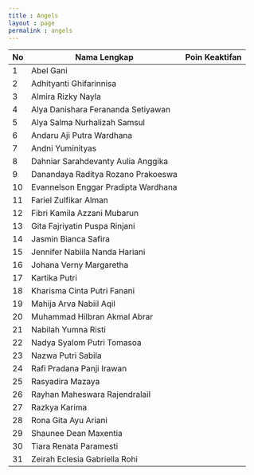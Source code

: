 ```yaml
---
title : Angels
layout : page
permalink : angels
---
```


| No	| Nama Lengkap			| Poin Keaktifan |
| ---  	| ----------- 	  		| -------------- |
| 1 	| Abel Gani	  		|  |
| 2	| Adhityanti Ghifarinnisa  	|  |
| 3	| Almira Rizky Nayla 		|  |
| 4	| Alya Danishara Ferananda Setiyawan 		|  |
| 5	| Alya Salma Nurhalizah Samsul 		|  |
| 6	| Andaru Aji Putra Wardhana 		|  |
| 7	| Andni Yuminityas 		|  |
| 8	| Dahniar Sarahdevanty Aulia Anggika 		|  |
| 9	| Danandaya Raditya Rozano Prakoeswa 		|  |
| 10	| Evannelson Enggar Pradipta Wardhana		|  |
| 11	| Fariel Zulfikar Alman 		|  |
| 12	| Fibri Kamila Azzani Mubarun 		|  |
| 13	| Gita Fajriyatin Puspa Rinjani 		|  |
| 14	| Jasmin Bianca Safira 		|  |
| 15	| Jennifer Nabiila Nanda Hariani 		|  |
| 16	| Johana Verny Margaretha 		|  |
| 17	| Kartika Putri		|  |
| 18	| Kharisma Cinta Putri Fanani		|  |
| 19	| Mahija Arva Nabiil Aqil 		|  |
| 20	| Muhammad Hilbran Akmal Abrar		|  |
| 21	| Nabilah Yumna Risti		|  |
| 22	| Nadya Syalom Putri Tomasoa		|  |
| 23	| Nazwa Putri Sabila		|  |
| 24	| Rafi Pradana Panji Irawan		|  |
| 25	| Rasyadira Mazaya		|  |
| 26	| Rayhan Maheswara Rajendralail		|  |
| 27	| Razkya Karima		|  |
| 28	| Rona Gita Ayu Ariani		|  |
| 29	| Shaunee Dean Maxentia		|  |
| 30	| Tiara Renata Paramesti	|  |
| 31	| Zeirah Eclesia Gabriella Rohi		|  |